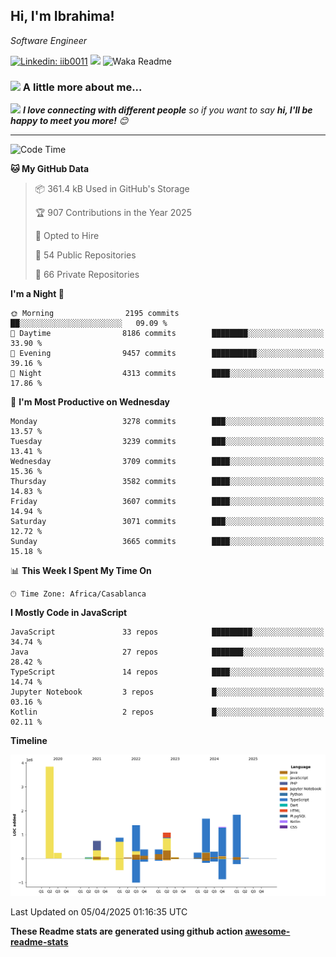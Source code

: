 <h2>Hi, I'm Ibrahima! </h2>
<p><em>Software Engineer 
</em></p>


[![Linkedin: iib0011](https://img.shields.io/badge/-iib0011-blue?style=flat-square&logo=Linkedin&logoColor=white&link=https://www.linkedin.com/in/iib0011/)](https://www.linkedin.com/in/iib0011/)
![](https://visitor-badge.glitch.me/badge?page_id=iib0011)
![Waka Readme](https://github.com/iib0011/iib0011/workflows/Waka%20Readme/badge.svg)


### <img src="https://media.giphy.com/media/VgCDAzcKvsR6OM0uWg/giphy.gif" width="50"> A little more about me...  


<img src="https://media.giphy.com/media/LnQjpWaON8nhr21vNW/giphy.gif" width="60"> <em><b>I love connecting with different people</b> so if you want to say <b>hi, I'll be happy to meet you more!</b> 😊</em>

---
<!--START_SECTION:waka-->
![Code Time](http://img.shields.io/badge/Code%20Time-4%2C643%20hrs%2048%20mins-blue)

**🐱 My GitHub Data** 

> 📦 361.4 kB Used in GitHub's Storage 
 > 
> 🏆 907 Contributions in the Year 2025
 > 
> 💼 Opted to Hire
 > 
> 📜 54 Public Repositories 
 > 
> 🔑 66 Private Repositories 
 > 
**I'm a Night 🦉** 

```text
🌞 Morning                2195 commits        ██░░░░░░░░░░░░░░░░░░░░░░░   09.09 % 
🌆 Daytime                8186 commits        ████████░░░░░░░░░░░░░░░░░   33.90 % 
🌃 Evening                9457 commits        ██████████░░░░░░░░░░░░░░░   39.16 % 
🌙 Night                  4313 commits        ████░░░░░░░░░░░░░░░░░░░░░   17.86 % 
```
📅 **I'm Most Productive on Wednesday** 

```text
Monday                   3278 commits        ███░░░░░░░░░░░░░░░░░░░░░░   13.57 % 
Tuesday                  3239 commits        ███░░░░░░░░░░░░░░░░░░░░░░   13.41 % 
Wednesday                3709 commits        ████░░░░░░░░░░░░░░░░░░░░░   15.36 % 
Thursday                 3582 commits        ████░░░░░░░░░░░░░░░░░░░░░   14.83 % 
Friday                   3607 commits        ████░░░░░░░░░░░░░░░░░░░░░   14.94 % 
Saturday                 3071 commits        ███░░░░░░░░░░░░░░░░░░░░░░   12.72 % 
Sunday                   3665 commits        ████░░░░░░░░░░░░░░░░░░░░░   15.18 % 
```


📊 **This Week I Spent My Time On** 

```text
🕑︎ Time Zone: Africa/Casablanca
```

**I Mostly Code in JavaScript** 

```text
JavaScript               33 repos            █████████░░░░░░░░░░░░░░░░   34.74 % 
Java                     27 repos            ███████░░░░░░░░░░░░░░░░░░   28.42 % 
TypeScript               14 repos            ████░░░░░░░░░░░░░░░░░░░░░   14.74 % 
Jupyter Notebook         3 repos             █░░░░░░░░░░░░░░░░░░░░░░░░   03.16 % 
Kotlin                   2 repos             █░░░░░░░░░░░░░░░░░░░░░░░░   02.11 % 
```



**Timeline**

![Lines of Code chart](https://raw.githubusercontent.com/iib0011/iib0011/master/assets/bar_graph.png)


 Last Updated on 05/04/2025 01:16:35 UTC
<!--END_SECTION:waka-->

**These Readme stats are generated using github action [awesome-readme-stats](https://github.com/iib0011/waka-readme-stats)**
